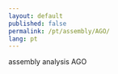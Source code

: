 ```yaml
---
layout: default
published: false
permalink: /pt/assembly/AGO/
lang: pt
---
```


assembly analysis AGO
